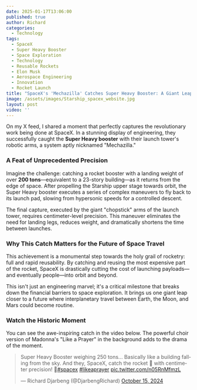 ```yaml
---
date: 2025-01-17T13:06:00
published: true
author: Richard
categories:
  - Technology
tags:
  - SpaceX
  - Super Heavy Booster
  - Space Exploration
  - Technology
  - Reusable Rockets
  - Elon Musk
  - Aerospace Engineering
  - Innovation
  - Rocket Launch
title: "SpaceX's 'Mechazilla' Catches Super Heavy Booster: A Giant Leap for Rocket Reusability"
image: /assets/images/Starship_spacex_website.jpg
layout: post
video: ''
---
```

On my X feed, I shared a moment that perfectly captures the revolutionary work being done at SpaceX. In a stunning display of engineering, they successfully caught the **Super Heavy booster** with their launch tower's robotic arms, a system aptly nicknamed "Mechazilla."

### A Feat of Unprecedented Precision

Imagine the challenge: catching a rocket booster with a landing weight of over **200 tons**—equivalent to a 23-story building—as it returns from the edge of space. After propelling the Starship upper stage towards orbit, the Super Heavy booster executes a series of complex maneuvers to fly back to its launch pad, slowing from hypersonic speeds for a controlled descent.

The final capture, executed by the giant "chopstick" arms of the launch tower, requires centimeter-level precision. This maneuver eliminates the need for landing legs, reduces weight, and dramatically shortens the time between launches.

### Why This Catch Matters for the Future of Space Travel

This achievement is a monumental step towards the holy grail of rocketry: full and rapid reusability. By catching and reusing the most expensive part of the rocket, SpaceX is drastically cutting the cost of launching payloads—and eventually people—into orbit and beyond.

This isn't just an engineering marvel; it's a critical milestone that breaks down the financial barriers to space exploration. It brings us one giant leap closer to a future where interplanetary travel between Earth, the Moon, and Mars could become routine.

### Watch the Historic Moment

You can see the awe-inspiring catch in the video below. The powerful choir version of Madonna's "Like a Prayer" in the background adds to the drama of the moment.

<blockquote class="twitter-tweet"><p lang="en" dir="ltr">Super Heavy Booster weighing 250 tons... Basically like a building falling from the sky. And they, SpaceX, catch the rocket 🚀 with centimeter precision! 🤩<a href="https://twitter.com/hashtag/spacex?src=hash&amp;ref_src=twsrc%5Etfw">#spacex</a> <a href="https://twitter.com/hashtag/likeaprayer?src=hash&amp;ref_src=twsrc%5Etfw">#likeaprayer</a> <a href="https://t.co/n05RnMfmzL">pic.twitter.com/n05RnMfmzL</a></p>&mdash; Richard Djarbeng (@DjarbengRichard) <a href="https://twitter.com/DjarbengRichard/status/1846175655148638503?ref_src=twsrc%5Etfw">October 15, 2024</a></blockquote> <script async src="https://platform.twitter.com/widgets.js" charset="utf-8"></script>
